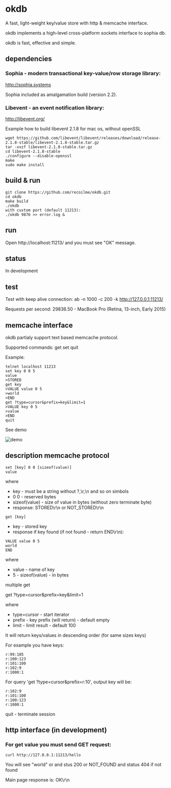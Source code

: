 # okdb
A fast, light-weight key/value store with http & memcache interface.

okdb implements a high-level cross-platform sockets interface to sophia db.

okdb is fast, effective and simple.


## dependencies
### Sophia - modern transactional key-value/row storage library: 
http://sophia.systems

Sophia included as amalgamation build (version 2.2).

### Libevent - an event notification library: 
http://libevent.org/

Example how to build libevent 2.1.8 for mac os, without openSSL

```
wget https://github.com/libevent/libevent/releases/download/release-2.1.8-stable/libevent-2.1.8-stable.tar.gz
tar -xvzf libevent-2.1.8-stable.tar.gz
cd libevent-2.1.8-stable
./configure --disable-openssl
make
sudo make install
``` 

## build & run
```
git clone https://github.com/recoilme/okdb.git
cd okdb
make build
./okdb 
with custom port (default 11213):
./okdb 9876 >> error.log &
```

## run
Open http://localhost:11213/ and you must see "OK" message.

## status
In development

## test
Test with keep alive connection: ab -n 1000 -c 200 -k http://127.0.0.1:11213/

Requests per second:    29836.50 - MacBook Pro (Retina, 13-inch, Early 2015)

## memcache interface

okdb partialy support text based memcache protocol.

Supported commands:
    get
    set
    quit

Example:
```
telnet localhost 11213
set key 0 0 5
value
>STORED
get key
>VALUE value 0 5
>world
>END
get ?type=cursor&prefix=key&limit=1
>VALUE key 0 5
>value
>END
quit
```
See demo

![demo](https://github.com/recoilme/okdb/blob/master/ok.gif?raw=true)

## description memcache protocol

```
set [key] 0 0 [sizeof(value)]
value
```

where

- key - must be a string without ?,\r,\n and so on simbols
- 0 0 - reserved bytes
- sizeof(value) - size of value in bytes (without zero terminate byte)
- response: STORED\r\n or NOT_STORED\r\n

```
get [key]
```
- key - stored key
- response if key found (if not found  - return END\r\n):
```
VALUE value 0 5
world
END
```
where
- value - name of key
- 5 - sizeof(value) - in bytes

multiple get

get ?type=cursor&prefix=key&limit=1

where
- type=cursor - start iterator
- prefix - key prefix (will return) - default empty
- limit - limit result - default 100

It will return keys/values in descending order (for same sizes keys)

For example you have keys:
```
r:99:105
r:100:123
r:101:100
r:102:9
r:1000:1
```
For query 'get ?type=cursor&prefix=r:10', output key will be: 
```
r:102:9
r:101:100
r:100:123
r:1000:1
```

quit - terminate session



## http interface (in development)

### For get value you must send GET request:
```
curl http://127.0.0.1:11213/hello
```
You will see "world" or and stus 200 or NOT_FOUND and status 404 if not found

Main page response is: OK\r\n